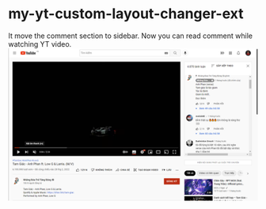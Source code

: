 # my-yt-custom-layout-changer-ext
It move the comment section to sidebar. Now you can read comment while watching YT video.
![Example](EXAMPLE.png)
